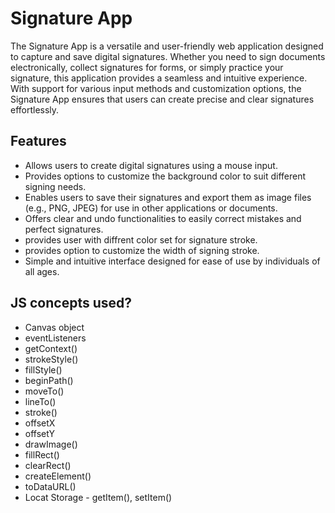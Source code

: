 # Signature App

The Signature App is a versatile and user-friendly web application designed to capture and save digital signatures. Whether you need to sign documents electronically, collect signatures for forms, or simply practice your signature, this application provides a seamless and intuitive experience. With support for various input methods and customization options, the Signature App ensures that users can create precise and clear signatures effortlessly.

## Features

- Allows users to create digital signatures using a mouse input.
- Provides options to customize the background color to suit different signing needs.
- Enables users to save their signatures and export them as image files (e.g., PNG, JPEG) for use in other applications or documents.
- Offers clear and undo functionalities to easily correct mistakes and perfect signatures.
- provides user with diffrent color set for signature stroke.
- provides option to customize the width of signing stroke.
- Simple and intuitive interface designed for ease of use by individuals of all ages.


## JS concepts used?

- Canvas object
- eventListeners
- getContext()
- strokeStyle()
- fillStyle()
- beginPath()
- moveTo()
- lineTo()
- stroke()
- offsetX
- offsetY
- drawImage()
- fillRect()
- clearRect()
- createElement()
- toDataURL()
- Locat Storage - getItem(), setItem()
